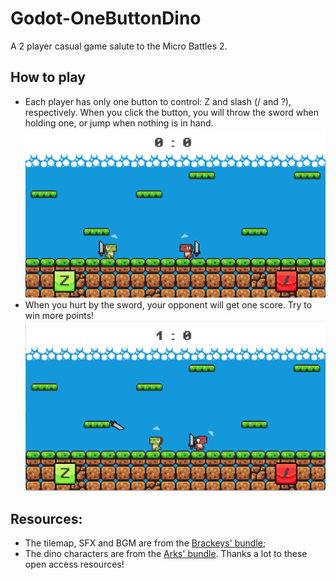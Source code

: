 # Godot-OneButtonDino
A 2 player casual game salute to the Micro Battles 2. 
## How to play
* Each player has only one button to control: Z and slash (/ and ?), respectively. When you click the button, you will throw the sword when holding one, or jump when nothing is in hand.
  ![control](obd_github_00.png)
* When you hurt by the sword, your opponent will get one score. Try to win more points!
  ![fight](obd_github_01.png)
## Resources:
* The tilemap, SFX and BGM are from the [Brackeys' bundle](https://brackeysgames.itch.io/brackeys-platformer-bundle);
* The dino characters are from the [Arks' bundle](https://arks.itch.io/dino-characters).
Thanks a lot to these open access resources!
